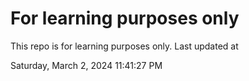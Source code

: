 # For learning purposes only
This repo is for learning purposes only.
Last updated at

Saturday, March 2, 2024 11:41:27 PM

